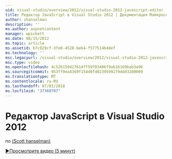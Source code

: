 ```yaml
---
uid: visual-studio/overview/2012/visual-studio-2012-javascript-editor
title: Редактор JavaScript в Visual Studio 2012 | Документация Майкрософт
author: shanselman
description: ''
ms.author: aspnetcontent
manager: wpickett
ms.date: 08/15/2012
ms.topic: article
ms.assetid: b7c029cf-3fe0-4528-beb4-f577514b48ef
ms.technology: ''
msc.legacyurl: /visual-studio/overview/2012/visual-studio-2012-javascript-editor
msc.type: video
ms.openlocfilehash: 4c526159427614ff59703486f9ab16169bab3a96
ms.sourcegitcommit: 953ff9ea4369f154d6fd0239599279ddd3280009
ms.translationtype: MT
ms.contentlocale: ru-RU
ms.lasthandoff: 07/03/2018
ms.locfileid: "37369707"
---
```

<a name="visual-studio-2012-javascript-editor"></a>Редактор JavaScript в Visual Studio 2012
====================
по [(Scott hanselman)](https://github.com/shanselman)

[&#9654;Просмотрите видео (5 минут)](https://channel9.msdn.com/Blogs/ASP-NET-Site-Videos/visual-studio-2012-javascript-editor)
